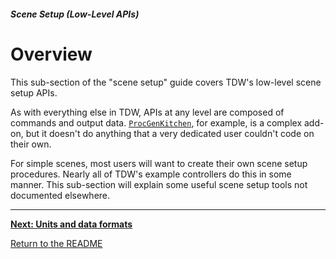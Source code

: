 ##### Scene Setup (Low-Level APIs)

# Overview

This sub-section of the "scene setup" guide covers TDW's low-level scene setup APIs.

As with everything else in TDW, APIs at any level are composed of commands and output data. [`ProcGenKitchen`](../scene_setup_high_level/proc_gen_kitchen.md), for example, is a complex add-on, but it doesn't do anything that a very dedicated user couldn't code on their own.

For simple scenes, most users will want to create their own scene setup procedures. Nearly all of TDW's example controllers do this in some manner. This sub-section will explain some useful scene setup tools not documented elsewhere.

***

**[Next:  Units and data formats](units.md)**

[Return to the README](../../../README.md)